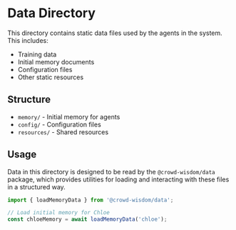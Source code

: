 # Data Directory

This directory contains static data files used by the agents in the system. This includes:

- Training data
- Initial memory documents
- Configuration files
- Other static resources

## Structure

- `memory/` - Initial memory for agents
- `config/` - Configuration files
- `resources/` - Shared resources

## Usage

Data in this directory is designed to be read by the `@crowd-wisdom/data` package,
which provides utilities for loading and interacting with these files in a
structured way.

```typescript
import { loadMemoryData } from '@crowd-wisdom/data';

// Load initial memory for Chloe
const chloeMemory = await loadMemoryData('chloe');
``` 